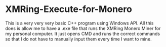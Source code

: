 # XMRing-Execute-for-Monero

This is a very very very basic C++ program using Windows API.
All this does is allow me to have a .exe file that runs the XMRing Monero Miner for my personal computer. 
It just opens CMD and runs the correct commands so that I do not have to manually input them every time I want to mine.

